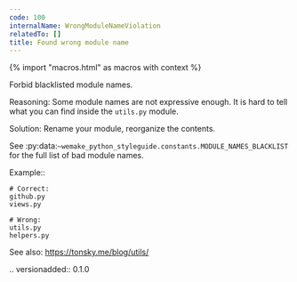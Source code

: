 ```yaml
---
code: 100
internalName: WrongModuleNameViolation
relatedTo: []
title: Found wrong module name
---
```


{% import "macros.html" as macros with context %}

Forbid blacklisted module names.

Reasoning: Some module names are not expressive enough. It is hard to
tell what you can find inside the `utils.py` module.

Solution: Rename your module, reorganize the contents.

See
:py:data:`~wemake_python_styleguide.constants.MODULE_NAMES_BLACKLIST`
for the full list of bad module names.

Example::

    # Correct:
    github.py
    views.py
    
    # Wrong:
    utils.py
    helpers.py

See also: https://tonsky.me/blog/utils/

.. versionadded:: 0.1.0